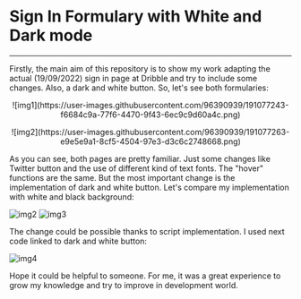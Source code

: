 <h1>Sign In Formulary with White and Dark mode</h1>
<hr>


<p>Firstly, the main aim of this repository is to show my work adapting the actual (19/09/2022) sign in page at Dribble and try to include some changes. Also, a dark and white button. So, let's see both formularies:</p>

<p align="center">
  ![img1](https://user-images.githubusercontent.com/96390939/191077243-f6684c9a-77f6-4470-9f43-6ec9c9d60a4c.png)
</p>
<p align="center">
  ![img2](https://user-images.githubusercontent.com/96390939/191077263-e9e5e9a1-8cf5-4504-97e3-d3c6c2748668.png)
</p>


<p>As you can see, both pages are pretty familiar. Just some changes like Twitter button and the use of different kind of text fonts. The "hover" functions are the same. But the most important change is the implementation of dark and white button. Let's compare my implementation with white and black background:</p>

![img2](https://user-images.githubusercontent.com/96390939/191077417-b0b16cd8-31cf-4fda-bd2a-a0f5d44748b5.png)
![img3](https://user-images.githubusercontent.com/96390939/191077427-b4bcbe5f-d9ac-4fb3-887f-f0429d7880af.png)

<p>The change could be possible thanks to script implementation. I used next code linked to dark and white button:</p>

![img4](https://user-images.githubusercontent.com/96390939/191077508-cb633702-14e5-43da-9fce-ccffce7c14a5.png)


<p>Hope it could be helpful to someone. For me, it was a great experience to grow my knowledge and try to improve in development world.</p>

